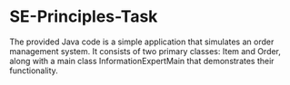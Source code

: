 # SE-Principles-Task
The provided Java code is a simple application that simulates an order management system. It consists of two primary classes: Item and Order, along with a main class InformationExpertMain that demonstrates their functionality.
